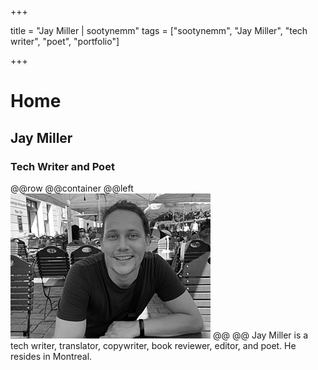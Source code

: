 +++

title = "Jay Miller | sootynemm"
tags = ["sootynemm", "Jay Miller", "tech writer", "poet", "portfolio"]

+++

# Home
## Jay Miller
### Tech Writer and Poet

@@row
@@container
@@left ![](/assets/selfie.jpg) @@
@@
Jay Miller is a tech writer, translator, copywriter, book reviewer, editor, and poet. He resides in Montreal.
